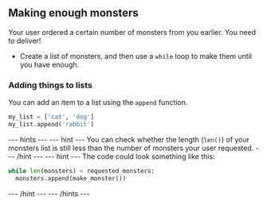 ## Making enough monsters
Your user ordered a certain number of monsters from you earlier. You need to deliver! 

- Create a list of monsters, and then use a `while` loop to make them until you have enough.

### Adding things to lists
You can add an item to a list using the `append` function.

```python
my_list = ['cat', 'dog']
my_list.append('rabbit')
```

--- hints ---
--- hint ---
You can check whether the length (`len()`) of your monsters list is still less than the number of monsters your user requested.
--- /hint ---
--- hint ---
The code could look something like this:

```python
while len(monsters) < requested_monsters:
  monsters.append(make_monster())
```
--- /hint ---
--- /hints ---
